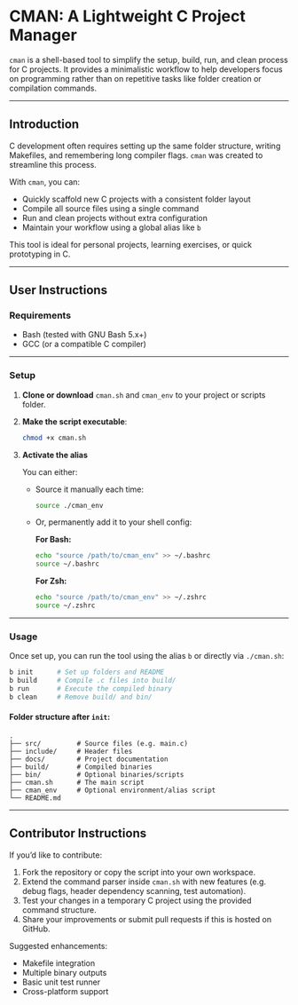# CMAN: A Lightweight C Project Manager

`cman` is a shell-based tool to simplify the setup, build, run, and clean process for C projects. It provides a minimalistic workflow to help developers focus on programming rather than on repetitive tasks like folder creation or compilation commands.

---

## Introduction

C development often requires setting up the same folder structure, writing Makefiles, and remembering long compiler flags. `cman` was created to streamline this process.

With `cman`, you can:

* Quickly scaffold new C projects with a consistent folder layout
* Compile all source files using a single command
* Run and clean projects without extra configuration
* Maintain your workflow using a global alias like `b`

This tool is ideal for personal projects, learning exercises, or quick prototyping in C.

---

## User Instructions

### Requirements

* Bash (tested with GNU Bash 5.x+)
* GCC (or a compatible C compiler)

---

### Setup

1. **Clone or download** `cman.sh` and `cman_env` to your project or scripts folder.

2. **Make the script executable**:

   ```bash
   chmod +x cman.sh
   ```

3. **Activate the alias**

   You can either:

   * Source it manually each time:

     ```bash
     source ./cman_env
     ```
   * Or, permanently add it to your shell config:

     **For Bash:**

     ```bash
     echo "source /path/to/cman_env" >> ~/.bashrc
     source ~/.bashrc
     ```

     **For Zsh:**

     ```bash
     echo "source /path/to/cman_env" >> ~/.zshrc
     source ~/.zshrc
     ```

---

### Usage

Once set up, you can run the tool using the alias `b` or directly via `./cman.sh`:

```bash
b init      # Set up folders and README
b build     # Compile .c files into build/
b run       # Execute the compiled binary
b clean     # Remove build/ and bin/
```

#### Folder structure after `init`:

```
.
├── src/         # Source files (e.g. main.c)
├── include/     # Header files
├── docs/        # Project documentation
├── build/       # Compiled binaries
├── bin/         # Optional binaries/scripts
├── cman.sh      # The main script
├── cman_env     # Optional environment/alias script
└── README.md
```

---

## Contributor Instructions

If you’d like to contribute:

1. Fork the repository or copy the script into your own workspace.
2. Extend the command parser inside `cman.sh` with new features (e.g. debug flags, header dependency scanning, test automation).
3. Test your changes in a temporary C project using the provided command structure.
4. Share your improvements or submit pull requests if this is hosted on GitHub.

Suggested enhancements:

* Makefile integration
* Multiple binary outputs
* Basic unit test runner
* Cross-platform support


